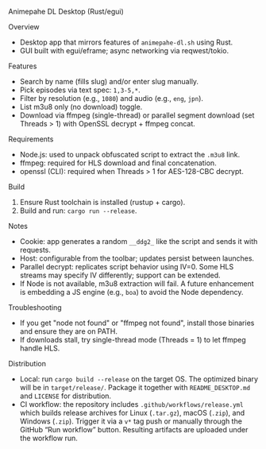 Animepahe DL Desktop (Rust/egui)

Overview
- Desktop app that mirrors features of `animepahe-dl.sh` using Rust.
- GUI built with egui/eframe; async networking via reqwest/tokio.

Features
- Search by name (fills slug) and/or enter slug manually.
- Pick episodes via text spec: `1,3-5,*`.
- Filter by resolution (e.g., `1080`) and audio (e.g., `eng`, `jpn`).
- List m3u8 only (no download) toggle.
- Download via ffmpeg (single-thread) or parallel segment download (set Threads > 1) with OpenSSL decrypt + ffmpeg concat.

Requirements
- Node.js: used to unpack obfuscated script to extract the `.m3u8` link.
- ffmpeg: required for HLS download and final concatenation.
- openssl (CLI): required when Threads > 1 for AES-128-CBC decrypt.

Build
1. Ensure Rust toolchain is installed (rustup + cargo).
2. Build and run: `cargo run --release`.

Notes
- Cookie: app generates a random `__ddg2_` like the script and sends it with requests.
- Host: configurable from the toolbar; updates persist between launches.
- Parallel decrypt: replicates script behavior using IV=0. Some HLS streams may specify IV differently; support can be extended.
- If Node is not available, m3u8 extraction will fail. A future enhancement is embedding a JS engine (e.g., `boa`) to avoid the Node dependency.

Troubleshooting
- If you get "node not found" or "ffmpeg not found", install those binaries and ensure they are on PATH.
- If downloads stall, try single-thread mode (Threads = 1) to let ffmpeg handle HLS.

Distribution
- Local: run `cargo build --release` on the target OS. The optimized binary will be in `target/release/`. Package it together with `README_DESKTOP.md` and `LICENSE` for distribution.
- CI workflow: the repository includes `.github/workflows/release.yml` which builds release archives for Linux (`.tar.gz`), macOS (`.zip`), and Windows (`.zip`). Trigger it via a `v*` tag push or manually through the GitHub “Run workflow” button. Resulting artifacts are uploaded under the workflow run.
